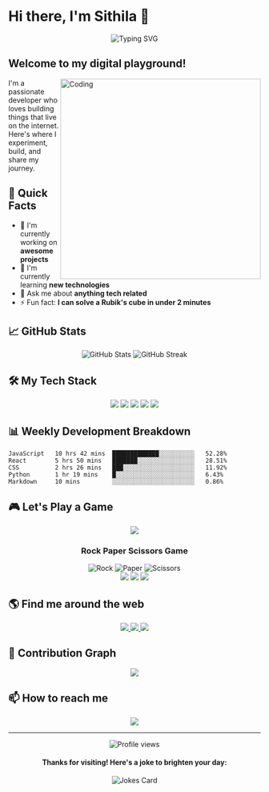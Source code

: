 # Hi there, I'm Sithila 👋

<div align="center">
  <img src="https://readme-typing-svg.herokuapp.com?font=Fira+Code&size=27&duration=3000&pause=1000&color=2196F3&center=true&vCenter=true&width=435&lines=Full+Stack+Developer;Open+Source+Enthusiast;Always+Learning" alt="Typing SVG" />
</div>

## Welcome to my digital playground! 

<img align="right" alt="Coding" width="400" src="https://media.giphy.com/media/qgQUggAC3Pfv687qPC/giphy.gif">

I'm a passionate developer who loves building things that live on the internet. Here's where I experiment, build, and share my journey.

## 🌟 Quick Facts

- 🔭 I'm currently working on **awesome projects**
- 🌱 I'm currently learning **new technologies**
- 💬 Ask me about **anything tech related**
- ⚡ Fun fact: **I can solve a Rubik's cube in under 2 minutes**

## 📈 GitHub Stats

<div align="center">
  <img src="https://github-readme-stats.vercel.app/api?username=Sithila69&show_icons=true&theme=tokyonight" alt="GitHub Stats" />
  <img src="https://github-readme-streak-stats.herokuapp.com/?user=Sithila69&theme=tokyonight" alt="GitHub Streak" />
</div>

## 🛠️ My Tech Stack

<div align="center">
  <img src="https://img.shields.io/badge/-JavaScript-F7DF1E?style=for-the-badge&logo=javascript&logoColor=black" />
  <img src="https://img.shields.io/badge/-TypeScript-3178C6?style=for-the-badge&logo=typescript&logoColor=white" />
  <img src="https://img.shields.io/badge/-React-61DAFB?style=for-the-badge&logo=react&logoColor=black" />
  <img src="https://img.shields.io/badge/-Node.js-339933?style=for-the-badge&logo=node.js&logoColor=white" />
<!--   <img src="https://img.shields.io/badge/-Python-3776AB?style=for-the-badge&logo=python&logoColor=white" /> -->
<!--   <img src="https://img.shields.io/badge/-Docker-2496ED?style=for-the-badge&logo=docker&logoColor=white" /> -->
  <img src="https://img.shields.io/badge/-Git-F05032?style=for-the-badge&logo=git&logoColor=white" />
</div>

## 📊 Weekly Development Breakdown

<!--START_SECTION:waka-->
```text
JavaScript   10 hrs 42 mins  █████████████░░░░░░░░░░   52.28% 
React        5 hrs 50 mins   ███████░░░░░░░░░░░░░░░░   28.51% 
CSS          2 hrs 26 mins   ███░░░░░░░░░░░░░░░░░░░░   11.92% 
Python       1 hr 19 mins    █░░░░░░░░░░░░░░░░░░░░░░   6.43% 
Markdown     10 mins         ░░░░░░░░░░░░░░░░░░░░░░░   0.86%
```
<!--END_SECTION:waka-->

## 🎮 Let's Play a Game

<div align="center">
  <a href="https://github.com/Sithila69">
    <img src="https://img.shields.io/badge/Play%20Rock%20Paper%20Scissors-gray?style=for-the-badge" />
  </a>
</div>

<div align="center">
  <h3>Rock Paper Scissors Game</h3>
  <img src="https://img.shields.io/badge/-%F0%9F%97%BF-lightgray" alt="Rock" />
  <img src="https://img.shields.io/badge/-%F0%9F%93%84-lightgray" alt="Paper" />
  <img src="https://img.shields.io/badge/-%E2%9C%82%EF%B8%8F-lightgray" alt="Scissors" />
  <br/>
  <img src="https://img.shields.io/badge/Wins-0-green" />
  <img src="https://img.shields.io/badge/Ties-0-yellow" />
  <img src="https://img.shields.io/badge/Losses-0-red" />
</div>

## 🌎 Find me around the web

<div align="center">
  <a href="https://x.com/KMSBandara42870">
    <img src="https://img.shields.io/badge/Twitter-%231DA1F2.svg?style=for-the-badge&logo=Twitter&logoColor=white" />
  </a>
  <a href="https://www.linkedin.com/in/sithila-bandara-963063225/">
    <img src="https://img.shields.io/badge/LinkedIn-%230077B5.svg?style=for-the-badge&logo=linkedin&logoColor=white" />
  </a>
  <a href="https://sithila69.github.io/Portfolio-v01/">
    <img src="https://img.shields.io/badge/Website-%23000000.svg?style=for-the-badge&logo=About.me&logoColor=white" />
  </a>
</div>

<!--## 🎧 Now Playing-->

<!--<div align="center">
  <img src="https://spotify-github-profile.vercel.app/api/view?uid=YOUR_SPOTIFY_ID&cover_image=true&theme=novatorem" />
</div>-->

## 🐍 Contribution Graph

<div align="center">
  <img src="https://github.com/Sithila69/Sithila69/blob/output/github-contribution-grid-snake.svg" />
</div>

## 📫 How to reach me

<div align="center">
  <a href="mailto:kms123sithila@gmail.com">
    <img src="https://img.shields.io/badge/Email-D14836?style=for-the-badge&logo=gmail&logoColor=white" />
  </a>
</div>

---

<div align="center">
  <img src="https://komarev.com/ghpvc/?username=Sithila69&style=flat-square&color=blue" alt="Profile views" />
  
  <h4>Thanks for visiting! Here's a joke to brighten your day:</h4>
  <img src="https://readme-jokes.vercel.app/api" alt="Jokes Card" />
</div>
